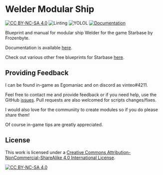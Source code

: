 # Welder Modular Ship

[![CC BY-NC-SA 4.0][cc-by-nc-sa-shield]][cc-by-nc-sa]
![Linting](https://github.com/vinteo/starbase-ship-welder/workflows/Linting/badge.svg)
![YOLOL](https://github.com/vinteo/starbase-ship-welder/workflows/YOLOL/badge.svg)
[![Documentation](https://github.com/vinteo/starbase-ship-welder/actions/workflows/deploy.yml/badge.svg)](https://github.com/vinteo/starbase-ship-welder/actions/workflows/deploy.yml)

Blueprint and manual for modular ship Welder for the game Starbase by Frozenbyte.

Documentation is available [here](https://vinteo.github.io/starbase-ship-welder/).

Check out various other free blueprints for Starbase [here](https://github.com/vinteo/starbase-ships).

## Providing Feedback

I can be found in-game as Egomaniac and on discord as vinteo#4211.

Feel free to contact me and provide feedback or if you need help, use the GitHub [issues](https://github.com/vinteo/starbase-ship-welder/issues). Pull requests are also welcomed for scripts changes/fixes.

I would also love for the communiity to create modules so if you do please share them!

Of course in-game tips are greatly appreciated.

## License

This work is licensed under a
[Creative Commons Attribution-NonCommercial-ShareAlike 4.0 International License][cc-by-nc-sa].

[![CC BY-NC-SA 4.0][cc-by-nc-sa-image]][cc-by-nc-sa]

[cc-by-nc-sa]: http://creativecommons.org/licenses/by-nc-sa/4.0/
[cc-by-nc-sa-image]: https://licensebuttons.net/l/by-nc-sa/4.0/88x31.png
[cc-by-nc-sa-shield]: https://img.shields.io/badge/License-CC%20BY--NC--SA%204.0-lightgrey.svg
